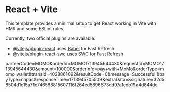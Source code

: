 # React + Vite

This template provides a minimal setup to get React working in Vite with HMR and some ESLint rules.

Currently, two official plugins are available:

- [@vitejs/plugin-react](https://github.com/vitejs/vite-plugin-react/blob/main/packages/plugin-react/README.md) uses [Babel](https://babeljs.io/) for Fast Refresh
- [@vitejs/plugin-react-swc](https://github.com/vitejs/vite-plugin-react-swc) uses [SWC](https://swc.rs/) for Fast Refresh

<!-- 
NGUYEN VAN A
9704 0000 0000 0018
03/07
OTP
 -->
partnerCode=MOMO&orderId=MOMO1713945644430&requestId=MOMO1713945644430&amount=100000&orderInfo=pay+with+MoMo&orderType=momo_wallet&transId=4028861092&resultCode=0&message=Successful.&payType=napas&responseTime=1713945705509&extraData=&signature=32d58504d1c15a71c746588815607116f264ed5896673dd97a1edb19a4d844de